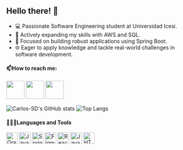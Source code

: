 ## Hello there! 👋

- 💻 Passionate Software Engineering student at Universidad Icesi.
- 🌱 Actively expanding my skills with AWS and SQL.
- 🤖 Focused on building robust applications using Spring Boot.
- 🌐 Eager to apply knowledge and tackle real-world challenges in software development.

#### 📫How to reach me:


[<img src="https://img.icons8.com/color/48/000000/linkedin.png" width="48" style="max-width: 100%;">](https://www.linkedin.com/in/carlos-felipe-s%C3%A1nchez-dur%C3%A1n-b8b7b8311/)
[<img src="https://img.icons8.com/color/48/000000/discord.png" width="48" style="max-width: 100%;">](https://discord.com/users/sd_carlos)
[<img src="https://img.icons8.com/color/48/000000/microsoft-outlook.png" width="48" style="max-width: 100%;">](mailto:carlosfelipe088@outlook.es)

![Carlos-SD's GitHub stats](https://github-readme-stats.vercel.app/api?username=Carlos-SD&show_icons=true&theme=dark)
![Top Langs](https://github-readme-stats.vercel.app/api/top-langs/?username=Carlos-SD&layout=compact&theme=dark)

#### 👨🏻‍💻Languages and Tools

[<img src="https://cdn.jsdelivr.net/gh/devicons/devicon/icons/oracle/oracle-original.svg" height="30" alt="Oracle" style="max-width: 100%;">](https://www.oracle.com/database/)
[<img src="https://cdn.jsdelivr.net/gh/devicons/devicon/icons/java/java-original.svg" height="30" alt="Java" style="max-width: 100%;">](https://www.java.com/)
[<img src="https://cdn.jsdelivr.net/gh/devicons/devicon/icons/spring/spring-original.svg" height="30" alt="Spring Boot" style="max-width: 100%;">](https://spring.io/)
[<img src="https://cdn.jsdelivr.net/gh/devicons/devicon/icons/figma/figma-original.svg" height="30" alt="Figma" style="max-width: 100%;">](https://www.figma.com/)
[<img src="https://cdn.jsdelivr.net/gh/devicons/devicon/icons/react/react-original.svg" height="30" alt="React" style="max-width: 100%;">](https://reactjs.org/)
[<img src="https://cdn.jsdelivr.net/gh/devicons/devicon/icons/javascript/javascript-original.svg" height="30" alt="JavaScript" style="max-width: 100%;">](https://www.javascript.com/)
[<img src="https://cdn.jsdelivr.net/gh/devicons/devicon/icons/html5/html5-original.svg" height="30" alt="HTML" style="max-width: 100%;">](https://html.spec.whatwg.org/)









